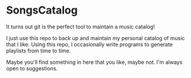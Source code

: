 # SongsCatalog
It turns out git is the perfect tool to maintain a music catalog!

I just use this repo to back up and maintain my personal catalog of music that I like.
Using this repo, I occasionally write programs to generate playlists from time to time.

Maybe you'll find something in here that you like, maybe not. I'm always open to suggestions.
